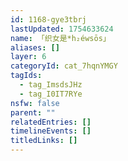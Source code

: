 ```yaml
---
id: 1168-gye3tbrj
lastUpdated: 1754633624
name: 「织女是*h₂éwsōs」
aliases: []
layer: 6
categoryId: cat_7hqnYMGY
tagIds:
  - tag_ImsdsJHz
  - tag_I0IT7RYe
nsfw: false
parent: ""
relatedEntries: []
timelineEvents: []
titledLinks: []
---
```


